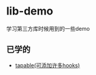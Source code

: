 # lib-demo
学习第三方库时候用到的一些demo
## 已学的
- [tapable(可添加许多hooks)](https://github.com/qhy354985240/lib-demo/tree/main/src/tapable)
